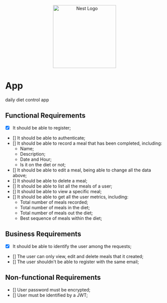 <p align="center">
  <a href="http://nestjs.com/" target="blank"><img src="https://nestjs.com/img/logo-small.svg" width="200" alt="Nest Logo" /></a>
</p>

[circleci-image]: https://img.shields.io/circleci/build/github/nestjs/nest/master?token=abc123def456
[circleci-url]: https://circleci.com/gh/nestjs/nest

# App

daily diet control app

## Functional Requirements
- [x] It should be able to register;
- [] It should be able to authenticate;
- [] It should be able to record a meal that has been completed, including:
  - Name;
  - Description;
  - Date and Hour;
  - Is it on the diet or not;
- [] It should be able to edit a meal, being able to change all the data above;
- [] It should be able to delete a meal;
- [] It should be able to list all the meals of a user;
- [] It should be able to view a specific meal;
- [] It should be able to get all the user metrics, including:
  - Total number of meals recorded;
  - Total number of meals in the diet;
  - Total number of meals out the diet;
  - Best sequence of meals within the diet;

## Business Requirements
- [x] It should be able to identify the user among the requests;
- [] The user can only view, edit and delete meals that it created;
- [] The user shouldn't be able to register with the same email;

## Non-functional Requirements
- [] User password must be encrypted;
- [] User must be identified by a JWT;

